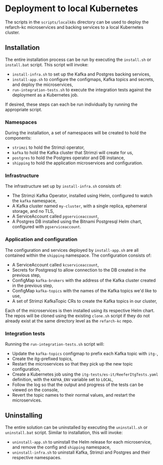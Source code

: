 # Deployment to local Kubernetes

The scripts in the `scripts/localk8s` directory can be used to deploy the refarch-kc microservices and backing services to a local Kubernetes cluster.

## Installation

The entire installation process can be run by executing the `install.sh` or `install.bat` script. This script will invoke:
- `install-infra.sh` to set up the Kafka and Postgres backing services,
- `install-app.sh` to configure the configmaps, Kafka topics and secrets, and deploy the microservices,
- `run-integration-tests.sh` to execute the integration tests against the deployment as a Kubernetes job.

If desired, these steps can each be run individually by running the appropriate script.

### Namespaces

During the installation, a set of namespaces will be created to hold the components:
- `strimzi` to hold the Strimzi operator,
- `kafka` to hold the Kafka cluster that Strimzi will create for us,
- `postgres` to hold the Postgres operator and DB instance,
- `shipping` to hold the application microservices and configuration.

### Infrastructure

The infrastructure set up by `install-infra.sh` consists of:
- The Strimzi Kafka Operator, installed using Helm, configured to watch the `kafka` namespace,
- A Kafka cluster named `my-cluster`, with a single replica, ephemeral storage, and no TLS,
- A ServiceAccount called `pgserviceaccount`,
- A Postgres DB installed using the Bitnami Postgresql Helm chart, configured with `pgserviceaccount`.

### Application and configuration

The configuration and services deployed by `install-app.sh` are all contained within the `shipping` namespace. The configuration consists of:
- A ServiceAccount called `kcserviceaccount`,
- Secrets for Postgresql to allow connection to the DB created in the previous step,
- ConfigMap `kafka-brokers` with the address of the Kafka cluster created in the previous step,
- ConfigMap `kafka-topics` with the names of the Kafka topics we'd like to use,
- A set of Strimzi KafkaTopic CRs to create the Kafka topics in our cluster,

Each of the microservices is then installed using its respective Helm chart. The repos will be cloned using the existing `clone.sh` script if they do not already exist at the same directory level as the `refarch-kc` repo.

### Integration tests

Running the `run-integration-tests.sh` script will:
- Update the `kafka-topics` configmap to prefix each Kafka topic with `itg-`,
- Create the itg-prefixed topics,
- Restart the microservices so that they pick up the new topic configuration,
- Create a Kubernetes job using the `itg-tests/es-it/ReeferItgTests.yaml` definition, with the `KAFKA_ENV` variable set to `LOCAL`,
- Follow the log so that the output and progress of the tests can be viewed on the console,
- Revert the topic names to their normal values, and restart the microservices.

## Uninstalling

The entire solution can be uninstalled by executing the `uninstall.sh` or `uninstall.bat` script. Similar to installation, this will invoke:
- `uninstall-app.sh` to uninstall the Helm release for each microservice, and remove the config and `shipping` namespace,
- `uninstall-infra.sh` to uninstall Kafka, Strimzi and Postgres and their respective namespaces.

